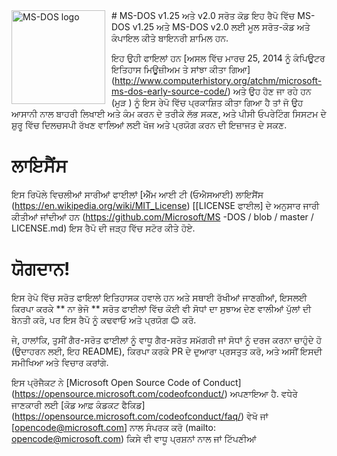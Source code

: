 <img width="150" height="150" align="left" style="float: left; margin: 0 10px 0 0;" alt="MS-DOS logo" src="https://github.com/Microsoft/MS-DOS/blob/master/msdos-logo.png">  
# MS-DOS v1.25 ਅਤੇ v2.0 ਸਰੋਤ ਕੋਡ
ਇਹ ਰੈਪੋ ਵਿੱਚ MS-DOS v1.25 ਅਤੇ MS-DOS v2.0 ਲਈ ਮੂਲ ਸਰੋਤ-ਕੋਡ ਅਤੇ ਕੰਪਾਇਲ ਕੀਤੇ ਬਾਇਨਰੀ ਸ਼ਾਮਿਲ ਹਨ.

ਇਹ ਉਹੀ ਫਾਇਲਾਂ ਹਨ [ਅਸਲ ਵਿੱਚ ਮਾਰਚ 25, 2014 ਨੂੰ ਕੰਪਿਊਟਰ ਇਤਿਹਾਸ ਮਿਊਜ਼ੀਅਮ ਤੇ ਸਾਂਝਾ ਕੀਤਾ ਗਿਆ] (http://www.computerhistory.org/atchm/microsoft-ms-dos-early-source-code/) ਅਤੇ ਉਹ ਹੋਣ ਜਾ ਰਹੇ ਹਨ (ਮੁੜ ) ਨੂੰ ਇਸ ਰੇਪੋ ਵਿੱਚ ਪ੍ਰਕਾਸ਼ਿਤ ਕੀਤਾ ਗਿਆ ਹੈ ਤਾਂ ਜੋ ਉਹ ਆਸਾਨੀ ਨਾਲ ਬਾਹਰੀ ਲਿਖਾਈ ਅਤੇ ਕੰਮ ਕਰਨ ਦੇ ਤਰੀਕੇ ਲੱਭ ਸਕਣ, ਅਤੇ ਪੀਸੀ ਓਪਰੇਟਿੰਗ ਸਿਸਟਮ ਦੇ ਸ਼ੁਰੂ ਵਿੱਚ ਦਿਲਚਸਪੀ ਰੱਖਣ ਵਾਲਿਆਂ ਲਈ ਖੋਜ ਅਤੇ ਪ੍ਰਯੋਗ ਕਰਨ ਦੀ ਇਜ਼ਾਜਤ ਦੇ ਸਕਣ.

# ਲਾਇਸੈਂਸ
ਇਸ ਰਿਪੋਲੇ ਵਿਚਲੀਆਂ ਸਾਰੀਆਂ ਫਾਈਲਾਂ [ਐੱਮ ਆਈ ਟੀ (ਓਐਸਆਈ) ਲਾਇਸੈਂਸ (https://en.wikipedia.org/wiki/MIT_License) [[LICENSE ਫਾਈਲ] ਦੇ ਅਨੁਸਾਰ ਜਾਰੀ ਕੀਤੀਆਂ ਜਾਂਦੀਆਂ ਹਨ (https://github.com/Microsoft/MS -DOS / blob / master / LICENSE.md) ਇਸ ਰੈਪੋ ਦੀ ਜੜ੍ਹ ਵਿੱਚ ਸਟੋਰ ਕੀਤੇ ਹੋਏ.

# ਯੋਗਦਾਨ!
ਇਸ ਰੇਪੋ ਵਿੱਚ ਸਰੋਤ ਫਾਇਲਾਂ ਇਤਿਹਾਸਕ ਹਵਾਲੇ ਹਨ ਅਤੇ ਸਥਾਈ ਰੱਖੀਆਂ ਜਾਣਗੀਆਂ, ਇਸਲਈ ਕਿਰਪਾ ਕਰਕੇ ** ਨਾ ਭੇਜੋ ** ਸਰੋਤ ਫਾਈਲਾਂ ਵਿੱਚ ਕੋਈ ਵੀ ਸੋਧਾਂ ਦਾ ਸੁਝਾਅ ਦੇਣ ਵਾਲੀਆਂ ਪੁੱਲਾਂ ਦੀ ਬੇਨਤੀ ਕਰੋ, ਪਰ ਇਸ ਰੈਪੋ ਨੂੰ ਕਢਵਾਓ ਅਤੇ ਪ੍ਰਯੋਗ 😊 ਕਰੋ.

ਜੇ, ਹਾਲਾਂਕਿ, ਤੁਸੀਂ ਗੈਰ-ਸਰੋਤ ਫਾਈਲਾਂ ਨੂੰ ਵਾਧੂ ਗੈਰ-ਸਰੋਤ ਸਮੱਗਰੀ ਜਾਂ ਸੋਧਾਂ ਨੂੰ ਦਰਜ ਕਰਨਾ ਚਾਹੁੰਦੇ ਹੋ (ਉਦਾਹਰਨ ਲਈ, ਇਹ README), ਕਿਰਪਾ ਕਰਕੇ PR ਦੇ ਦੁਆਰਾ ਪ੍ਰਸਤੁਤ ਕਰੋ, ਅਤੇ ਅਸੀਂ ਇਸਦੀ ਸਮੀਖਿਆ ਅਤੇ ਵਿਚਾਰ ਕਰਾਂਗੇ.

ਇਸ ਪ੍ਰੋਜੈਕਟ ਨੇ [Microsoft Open Source Code of Conduct] (https://opensource.microsoft.com/codeofconduct/) ਅਪਣਾਇਆ ਹੈ. ਵਧੇਰੇ ਜਾਣਕਾਰੀ ਲਈ [ਕੋਡ ਆਫ਼ ਕੰਡਕਟ ਫੈਕਿਡ] (https://opensource.microsoft.com/codeofconduct/faq/) ਵੇਖੋ ਜਾਂ [opencode@microsoft.com] ਨਾਲ ਸੰਪਰਕ ਕਰੋ (mailto: opencode@microsoft.com) ਕਿਸੇ ਵੀ ਵਾਧੂ ਪ੍ਰਸ਼ਨਾਂ ਨਾਲ ਜਾਂ ਟਿੱਪਣੀਆਂ
